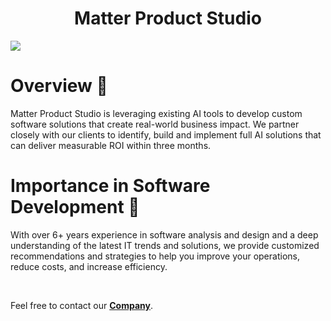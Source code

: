 <h1 align= "center">Matter Product Studio</h1>
</p>
<img src="https://i.ibb.co/pj44mVyB/profile.png" />

<h1>Overview 🚀</h1>
<p>Matter Product Studio is leveraging existing AI tools to develop custom software solutions that create real-world business impact. We partner closely with our clients to identify, build and implement full AI solutions that can deliver measurable ROI within three months.

<h1>Importance in Software Development 🎯</h1>
<p>With over 6+ years experience in software analysis and design and a deep understanding of the latest IT trends and solutions, we provide customized recommendations and strategies to help you improve your operations, reduce costs, and increase efficiency.</p>
<br>
<p>Feel free to contact our <a href="mailto:hello@matterproductstudio.com" target="_blank"><strong>Company</strong></a>.</p>
